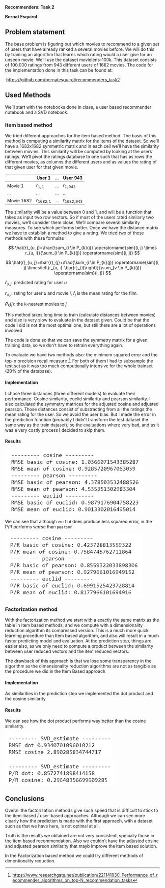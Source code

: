 **Recommenders: Task 2**

**Bernat Esquirol**

## Problem statement

The base problem is figuring out which movies to recommend to a given set of users that have already ranked a several movies before. We will do this by training an algorithm that learns which rating would a user give for an unseen movie. We’ll use the dataset movielens-100k. This dataset consists of 100.000 ratings from 943 different users of 1682 movies.
The code for the implementation done in this task can be found at: 

​	https://github.com/bernatesquirol/recommenders_task2



## Used Methods

We’ll start with the notebooks done in class, a user based recommender notebook and a SVD notebook.



### Item based method

We tried different approaches for the item based method. The basis of this method is computing a similarity matrix for the items of the dataset. So we’ll have a 1682x1682 symmetric matrix and in each cell we’ll have the similarity between movies. This similarity will be computed by looking at the users ratings. We’ll pivot the ratings database to one such that has as rows the different movies, as columns the different users and as values the rating of that given user for that given movie.

|            | User 1       | ...  | User 943       |
| ---------- | ------------ | ---- | -------------- |
| Movie 1    | $r_{1,1}$    | ...  | $r_{1,943}$    |
| ...        | ...          | ...  | ...            |
| Movie 1682 | $r_{1682,1}$ | ...  | $r_{1682,943}$ |

The similarity will be a value between 0 and 1, and will be a function that takes as input two row vectors. So if most of the users rated similarly two movies, we’ll consider them close. We’ll compare several similarity measures. To see which performs better. Once we have the distance matrix we have to establish a method to give a rating. We tried two of these methods with these formulas

$$
\hat{r}_{u, j}=\frac{\sum_{i \in P_{k}(j)} \operatorname{sim}(i, j) \times r_{u, i}}{\sum_{i \in P_{k}(j)} \operatorname{sim}(i, j)}
$$

$$
\hat{r}_{u, j}=\bar{r}_{j}+\frac{\sum_{i \in P_{k}(j)} \operatorname{sim}(i, j) \times\left(r_{u, i}-\bar{r}_{i}\right)}{\sum_{v \in P_{k}(j)} \operatorname{sim}(i, j)}
$$

$\hat{r}_{u, j}$: predicted rating for user $u$ 

$r_{u,i}$: rating for user $u$ and movie $i$, $\bar{r}_{j}$ is the mean rating for the film.

$P_{k}(j)$: the k-nearest movies to $j$

This method takes long time to train (calculate distances between movies) and also is very slow to evaluate in the dataset given. Could be that the code I did is not the most optimal one, but still there are a lot of operations involved.

The code is done so that we can save the symmetry matrix for a given training data, so we don't have to retrain everything again.

To evaluate we have two methods also: the minimum squared error and the top-n precision recall measure [^Cremonesi et al, 2010]. For both of them I had to subsample the test set as it was too much computionally intensive for the whole trainset (20% of the database).

#### Implementation

I chose three distances (three different models) to evaluate their performance. Cosine similarity, euclid similarity and pearson similarity. I also calculated the symmetry matrices for the adjusted cosine and adjusted pearson. Those distances consist of substracting from all the ratings the mean rating for the user. So we avoid the user bias. But I made the error in the prediction function (probably I didn't transform the test dataset the same way as the train dataset), so the evaluations where very bad, and as it was a very costly process I decided to skip them. 

#### Results

![results1](results1.png)

We can see that although `euclid` does produce less squared error, in the P/R performs worse than `pearson`.

![results2](results_2.png)



### Factorization method

With the factorization method we start with a exactly the same matrix as the table in Item based methods, and we compute with a dimensionality reduction algorithm its compressed version. This is a much more quick learning procedure than Item based algorithm, and also will result in a much faster predicting model and evaluation. At the prediction step, things are easier also, as we only need to compute a product between the similarity between user reduced vectors and the item reduced vectors. 

The drawback of this approach is that we lose some transparency in the algorithm as the dimensionality reduction algorithms are not as tangible as the procedure we did in the Item Based approach.

#### Implementation

As similarities in the prediction step we implemented the dot product and the cosine similarity. 

#### Results

We can see how the dot product performs way better than the cosine similarity.

![results4](results4.png)

![results3](results3.png)



## Conclusions

Overall the factorization methods give such speed that is difficult to stick to the item-based / user-based approaches. Although we can see more clearly how the prediction is made with the first approach, with a dataset such as that we have here, is not optimal at all.

Truth is the results we obtained are not very consistent, specially those in the item based recommendation. Also we couldn't have the adjusted cosine and adjusted pearson similarity that mayb improve the item based solution.

In the Factorization based method we could try different methods of dimentionality reduction.





[^Cremonesi et al, 2010]:https://www.researchgate.net/publication/221141030_Performance_of_recommender_algorithms_on_top-N_recommendation_tasks